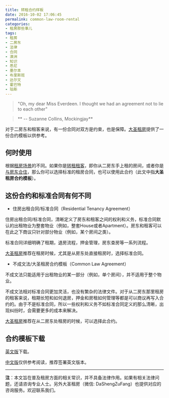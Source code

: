 ```yaml
---
title: 转租合约样板
date: 2016-10-02 17:06:45
permalink: common-law-room-rental
categories:
- 租房那些事儿
tags:
- 租房
- 二房东
- 法律
- 合同
- 澳洲
- 知识
- 悉尼
- 墨尔本
- 布里斯班
- 达尔文
- 霍巴特
- 珀斯
---
```

> "Oh, my dear Miss Everdeen. I thought we had an agreement not to lie to each other"

>  ** -- Suzanne Collins, Mockingjay**

对于二房东和租客来说，有一份合同对双方是约束，也是保障。[大圣租房](http://www.dszf.com.au)提供了一份合约模板以供参考。
<!-- more -->

## 何时使用
根据[租房场景](http://blog.dszf.com.au/2016/09/30/share-accommodation-situation/)的不同。如果你是[转租租客](http://blog.dszf.com.au/2016/09/30/share-accommodation-situation/#转租租客（Sub-Tenancy）)，即你从二房东手上租的房间，或者你是[与房东合住](http://blog.dszf.com.au/2016/09/30/share-accommodation-situation/#房东同住（Share-Accommodation）)，那么你可以选择标准的租房合同，也可以使用此合约（此文中指**大圣租房合约模板**）。

## 这份合约和标准合同有何不同
* 住房出租合同/标准合同（Residential Tenancy Agreement）

住房出租合同/标准合同，清晰定义了房东和租客之间的权利和义务，标准合同默认的出租物业为整套物业（例如，整套House或者Apartment）。房东和租客可以在此之下商议只针对部分物业（例如，某个房间之类）。

标准合同详细明确了租期，退房流程，押金管理，房东查房等一系列流程。

[大圣租房](http://www.dszf.com.au)推荐在租房时候，尤其是从房东处直接租房时，选择标准合同。

* 不成文法/大圣租房合约模板（Common Law Agreement）

不成文法只能适用于出租物业的某一部分（例如，单个房间），并不适用于整个物业。

不成文法相对标准合同更加灵活，也没有繁杂的法律文件。对于从二房东那里租房的租客来说，租期长短和如何退房，押金和房租如何管理等都是可以商议再写入合约的。由于不是标准合同，所以一些权利和义务不如标准合同定义的那么清晰，出现纠纷时，会需要更多的成本来解决。

[大圣租房](http://www.dszf.com.au)推荐在从二房东处租房的时候，可以选择此合约。

## 合约模板下载
[英文版](/uploads/2016/10/common-law-room-rental.pdf)下载。

[中文版](/uploads/2016/10/common-law-room-rental-cn.pdf)仅供参考阅读，推荐签署英文版本。

---

**注**：本文旨在普及租房方面的相关常识，并不具备法律作用。如果有相关法律问题，还请咨询专业人士。另外大圣租房（微信: DaShengZuFang）也提供对应的咨询服务。欢迎联系我们。
